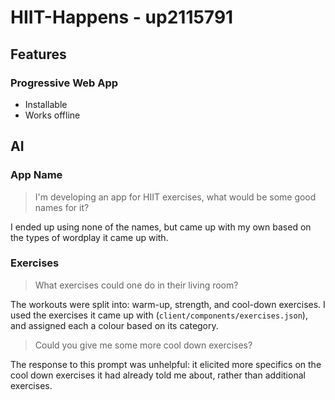 # HIIT-Happens - up2115791

## Features

### Progressive Web App
* Installable
* Works offline

## AI

### App Name

> I'm developing an app for HIIT exercises, what would be some good names for it?

I ended up using none of the names, but came up with my own based on the types of wordplay it came up with.

### Exercises

> What exercises could one do in their living room?

The workouts were split into: warm-up, strength, and cool-down exercises. I used the exercises it came up with (`client/components/exercises.json`), and assigned each a colour based on its category.

> Could you give me some more cool down exercises?

The response to this prompt was unhelpful: it elicited more specifics on the cool down exercises it had already told me about, rather than additional exercises.
